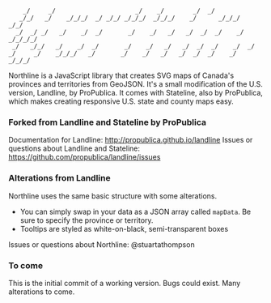 ```                                                                       
    _/     _/                      _/    _/        _/  _/                       
   _/_/   _/    _/_/_/  _/ _/_/ _/_/_/  _/_/_/    _/      _/_/_/      _/_/    
  _/  _/ _/   _/    _/  _/       _/    _/   _/   _/  _/  _/    _/  _/_/_/_/   
 _/   _/_/   _/    _/  _/       _/    _/   _/   _/  _/  _/    _/  _/          
_/     _/    _/_/_/   _/       _/    _/   _/   _/  _/  _/    _/    _/_/_/     
```
                                                                    
Northline is a JavaScript library that creates SVG maps of Canada's provinces and territories from GeoJSON.
It's a small modification of the U.S. version, Landline, by ProPublica.
It comes with Stateline, also by ProPublica, which makes creating responsive U.S. state and county maps easy.

### Forked from Landline and Stateline by ProPublica
Documentation for Landline: http://propublica.github.io/landline
Issues or questions about Landline and Stateline: https://github.com/propublica/landline/issues

### Alterations from Landline
Northline uses the same basic structure with some alterations.
* You can simply swap in your data as a JSON array called `mapData`. Be sure to specify the province or territory.
* Tooltips are styled as white-on-black, semi-transparent boxes

Issues or questions about Northline: @stuartathompson

### To come
This is the initial commit of a working version. Bugs could exist. Many alterations to come.